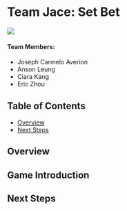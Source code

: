 # Team Jace: Set Bet

![](doc/FireSheep-FCTWhite.png)


#### Team Members:
* Joseph Carmelo Averion
* Anson Leung
* Ciara Kang
* Eric Zhou

## Table of Contents
* [Overview](#overview)
* [Next Steps](#next-steps)

## Overview


## Game Introduction

## Next Steps

